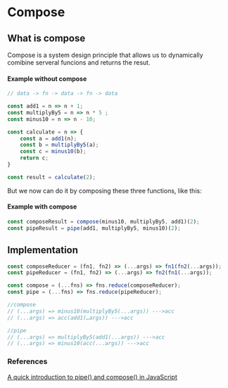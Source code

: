 # Compose

## What is compose
Compose is a system design principle that allows us to dynamically comibine serveral funcions and returns the resut.

#### Example without compose
```js
// data -> fn -> data -> fn -> data 

const add1 = n => n + 1;
const multiplyBy5 = n => n * 5 ;
const minus10 = n => n - 10;

const calculate = n => {
	const a = add1(n);
	const b = multiplyBy5(a);
	const c = minus10(b);
	return c;
}

const result = calculate(2);
```

But we now can do it by composing these three functions, like this:

#### Example with compose
```js
const composeResult = compose(minus10, multiplyBy5, add1)(2);
const pipeResult = pipe(add1, multiplyBy5, minus10)(2);
```

## Implementation

```js
const composeReducer = (fn1, fn2) => (...args) => fn1(fn2(...args));
const pipeReducer = (fn1, fn2) => (...args) => fn2(fn1(...args));

const compose = (...fns) => fns.reduce(composeReducer); 
const pipe = (...fns) => fns.reduce(pipeReducer); 

//compose
// (...args) => minus10(multiplyBy5(...args)) --->acc
// (...args) => acc(add1(…args)) --->acc

//pipe
// (...args) => multiplyBy5(add1(...args)) --->acc
// (...args) => minus10(acc(...args)) --->acc

```

### References

[A quick introduction to pipe() and compose() in JavaScript](https://medium.com/free-code-camp/pipe-and-compose-in-javascript-5b04004ac937)

